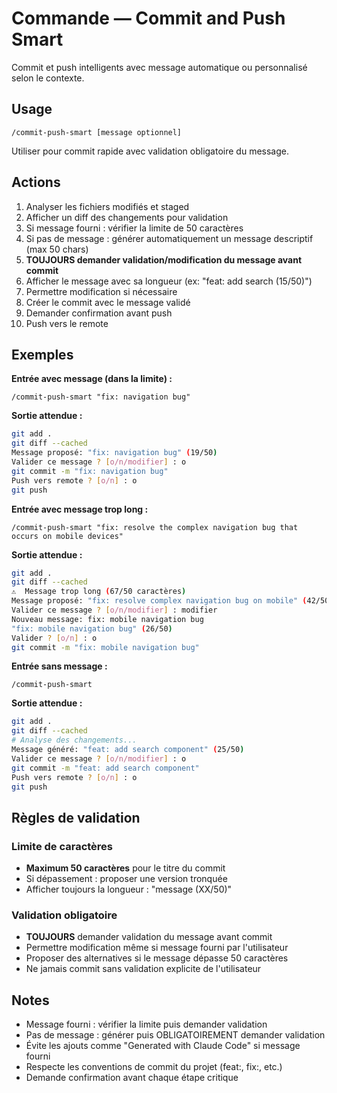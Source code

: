 # Commande — Commit and Push Smart

Commit et push intelligents avec message automatique ou personnalisé selon le contexte.

## Usage

```
/commit-push-smart [message optionnel]
```

Utiliser pour commit rapide avec validation obligatoire du message.

## Actions

1. Analyser les fichiers modifiés et staged
2. Afficher un diff des changements pour validation
3. Si message fourni : vérifier la limite de 50 caractères
4. Si pas de message : générer automatiquement un message descriptif (max 50 chars)
5. **TOUJOURS demander validation/modification du message avant commit**
6. Afficher le message avec sa longueur (ex: "feat: add search (15/50)")
7. Permettre modification si nécessaire
8. Créer le commit avec le message validé
9. Demander confirmation avant push
10. Push vers le remote

## Exemples

**Entrée avec message (dans la limite) :**

```
/commit-push-smart "fix: navigation bug"
```

**Sortie attendue :**

```bash
git add .
git diff --cached
Message proposé: "fix: navigation bug" (19/50)
Valider ce message ? [o/n/modifier] : o
git commit -m "fix: navigation bug"
Push vers remote ? [o/n] : o
git push
```

**Entrée avec message trop long :**

```
/commit-push-smart "fix: resolve the complex navigation bug that occurs on mobile devices"
```

**Sortie attendue :**

```bash
git add .
git diff --cached
⚠️  Message trop long (67/50 caractères)
Message proposé: "fix: resolve complex navigation bug on mobile" (42/50)
Valider ce message ? [o/n/modifier] : modifier
Nouveau message: fix: mobile navigation bug
"fix: mobile navigation bug" (26/50)
Valider ? [o/n] : o
git commit -m "fix: mobile navigation bug"
```

**Entrée sans message :**

```
/commit-push-smart
```

**Sortie attendue :**

```bash
git add .
git diff --cached
# Analyse des changements...
Message généré: "feat: add search component" (25/50)
Valider ce message ? [o/n/modifier] : o
git commit -m "feat: add search component"
Push vers remote ? [o/n] : o
git push
```

## Règles de validation

### Limite de caractères

- **Maximum 50 caractères** pour le titre du commit
- Si dépassement : proposer une version tronquée
- Afficher toujours la longueur : "message (XX/50)"

### Validation obligatoire

- **TOUJOURS** demander validation du message avant commit
- Permettre modification même si message fourni par l'utilisateur
- Proposer des alternatives si le message dépasse 50 caractères
- Ne jamais commit sans validation explicite de l'utilisateur

## Notes

- Message fourni : vérifier la limite puis demander validation
- Pas de message : générer puis OBLIGATOIREMENT demander validation
- Évite les ajouts comme "Generated with Claude Code" si message fourni
- Respecte les conventions de commit du projet (feat:, fix:, etc.)
- Demande confirmation avant chaque étape critique
